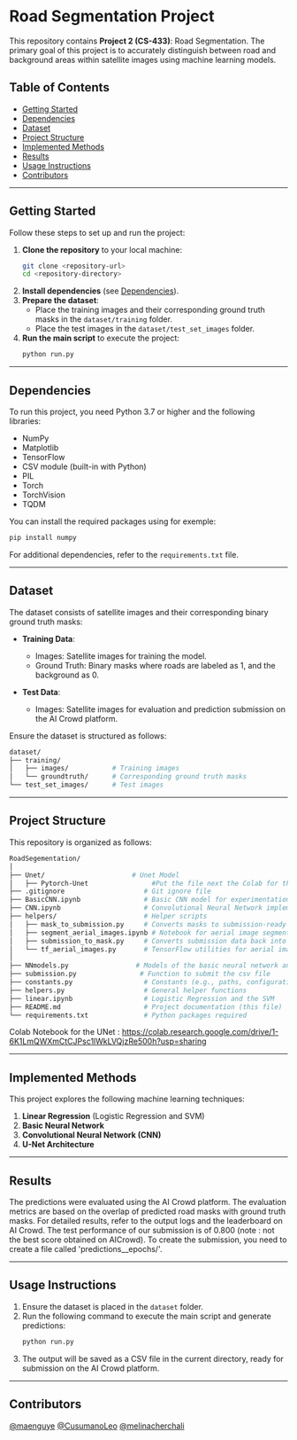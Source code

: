 # Road Segmentation Project

This repository contains **Project 2 (CS-433)**: Road Segmentation. The primary goal of this project is to accurately distinguish between road and background areas within satellite images using machine learning models.

## Table of Contents
- [Getting Started](#getting-started)
- [Dependencies](#dependencies)
- [Dataset](#dataset)
- [Project Structure](#project-structure)
- [Implemented Methods](#implemented-methods)
- [Results](#results)
- [Usage Instructions](#usage-instructions)
- [Contributors](#contributors)

---

## Getting Started
Follow these steps to set up and run the project:

1. **Clone the repository** to your local machine:
    ```bash
    git clone <repository-url>
    cd <repository-directory>
    ```
2. **Install dependencies** (see [Dependencies](#dependencies)).
3. **Prepare the dataset**:
    - Place the training images and their corresponding ground truth masks in the `dataset/training` folder.
    - Place the test images in the `dataset/test_set_images` folder.
4. **Run the main script** to execute the project:
    ```bash
    python run.py
    ```

---

## Dependencies
To run this project, you need Python 3.7 or higher and the following libraries:

- NumPy
- Matplotlib
- TensorFlow
- CSV module (built-in with Python)
- ⁠PIL
- Torch
- TorchVision
- TQDM

You can install the required packages using for exemple:
```bash
pip install numpy 
```
For additional dependencies, refer to the `requirements.txt` file.

---

## Dataset
The dataset consists of satellite images and their corresponding binary ground truth masks:

- **Training Data**:
  - Images: Satellite images for training the model.
  - Ground Truth: Binary masks where roads are labeled as 1, and the background as 0.

- **Test Data**:
  - Images: Satellite images for evaluation and prediction submission on the AI Crowd platform.

Ensure the dataset is structured as follows:

```bash
dataset/
├── training/
│   ├── images/           # Training images
│   └── groundtruth/      # Corresponding ground truth masks
└── test_set_images/      # Test images
```

---

## Project Structure
This repository is organized as follows:

```bash
RoadSegementation/
│
├── Unet/                      # Unet Model
│   ├── Pytorch-Unet                #Put the file next the Colab for the Unet to Work
├── .gitignore                    # Git ignore file
├── BasicCNN.ipynb                # Basic CNN model for experimentation
├── CNN.ipynb                     # Convolutional Neural Network implementation
├── helpers/                      # Helper scripts
│   ├── mask_to_submission.py     # Converts masks to submission-ready format
│   ├── segment_aerial_images.ipynb # Notebook for aerial image segmentation
│   ├── submission_to_mask.py     # Converts submission data back into mask format
│   └── tf_aerial_images.py       # TensorFlow utilities for aerial images
│
├── NNmodels.py                 # Models of the basic neural network and the convolutional
├── submission.py                # Function to submit the csv file 
├── constants.py                  # Constants (e.g., paths, configurations)
├── helpers.py                    # General helper functions 
├── linear.ipynb                  # Logistic Regression and the SVM
├── README.md                     # Project documentation (this file)
└── requirements.txt              # Python packages required
```
Colab Notebook for the UNet : https://colab.research.google.com/drive/1-6K1LmQWXmCtCJPsc1lWkLVQjzRe500h?usp=sharing

---

## Implemented Methods
This project explores the following machine learning techniques:

1. **Linear Regression** (Logistic Regression and SVM)
2. **Basic Neural Network**
3. **Convolutional Neural Network (CNN)**
4. **U-Net Architecture**

---

## Results
The predictions were evaluated using the AI Crowd platform. The evaluation metrics are based on the overlap of predicted road masks with ground truth masks. For detailed results, refer to the output logs and the leaderboard on AI Crowd. 
The test performance of our submission is of 0.800 (note : not the best score obtained on AICrowd). To create the submission, you need to create a file called 'predictions__epochs/'. 

---

## Usage Instructions
1. Ensure the dataset is placed in the `dataset` folder.
2. Run the following command to execute the main script and generate predictions:
    ```bash
    python run.py
    ```
3. The output will be saved as a CSV file in the current directory, ready for submission on the AI Crowd platform.

---

## Contributors

[@maenguye](https://github.com/maenguye)
[@CusumanoLeo](https://github.com/Cusumano) [@melinacherchali](https://github.com/melinacherchali) 


